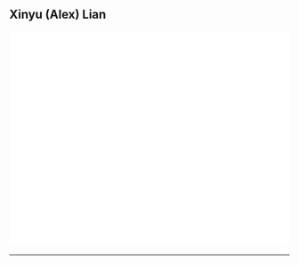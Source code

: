 ## Xinyu (Alex) Lian

!["Alex"](metrics-main.svg)

---
<!--START_SECTION:waka-->
<!--END_SECTION:waka-->
